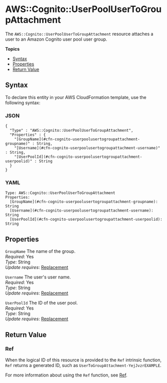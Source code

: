 # AWS::Cognito::UserPoolUserToGroupAttachment<a name="aws-resource-cognito-userpoolusertogroupattachment"></a>

The `AWS::Cognito::UserPoolUserToGroupAttachment` resource attaches a user to an Amazon Cognito user pool user group\. 

**Topics**
+ [Syntax](#aws-resource-cognito-userpoolusertogroupattachment-syntax)
+ [Properties](#w13ab1c21c10c84c38b9)
+ [Return Value](#w13ab1c21c10c84c38c11)

## Syntax<a name="aws-resource-cognito-userpoolusertogroupattachment-syntax"></a>

To declare this entity in your AWS CloudFormation template, use the following syntax:

### JSON<a name="aws-resource-cognito-userpoolusertogroupattachment-syntax.json"></a>

```
{
  "Type" : "AWS::Cognito::UserPoolUserToGroupAttachment",
  "Properties" : {
    "[GroupName](#cfn-cognito-userpoolusertogroupattachment-groupname)" : String,
    "[Username](#cfn-cognito-userpoolusertogroupattachment-username)" : String,
    "[UserPoolId](#cfn-cognito-userpoolusertogroupattachment-userpoolid)" : String
  }
}
```

### YAML<a name="aws-resource-cognito-userpoolusertogroupattachment-syntax.yaml"></a>

```
Type: AWS::Cognito::UserPoolUserToGroupAttachment
Properties:
  [GroupName](#cfn-cognito-userpoolusertogroupattachment-groupname): String
  [Username](#cfn-cognito-userpoolusertogroupattachment-username): String
  [UserPoolId](#cfn-cognito-userpoolusertogroupattachment-userpoolid): String
```

## Properties<a name="w13ab1c21c10c84c38b9"></a>

`GroupName`  <a name="cfn-cognito-userpoolusertogroupattachment-groupname"></a>
The name of the group\.  
*Required*: Yes  
*Type*: String  
*Update requires*: [Replacement](using-cfn-updating-stacks-update-behaviors.md#update-replacement)

`Username`  <a name="cfn-cognito-userpoolusertogroupattachment-username"></a>
The user's user name\.  
*Required*: Yes  
*Type*: String  
*Update requires*: [Replacement](using-cfn-updating-stacks-update-behaviors.md#update-replacement)

`UserPoolId`  <a name="cfn-cognito-userpoolusertogroupattachment-userpoolid"></a>
The ID of the user pool\.  
*Required*: Yes  
*Type*: String  
*Update requires*: [Replacement](using-cfn-updating-stacks-update-behaviors.md#update-replacement)

## Return Value<a name="w13ab1c21c10c84c38c11"></a>

### Ref<a name="w13ab1c21c10c84c38c11b2"></a>

When the logical ID of this resource is provided to the `Ref` intrinsic function, `Ref` returns a generated ID, such as `UserToGroupAttachment-YejJvzrEXAMPLE`\.

For more information about using the `Ref` function, see [Ref](intrinsic-function-reference-ref.md)\.
